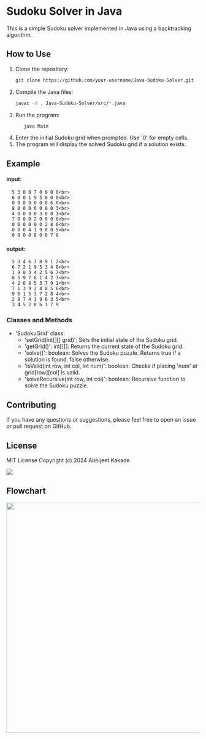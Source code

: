 # Sudoku Solver in Java

This is a simple Sudoku solver implemented in Java using a backtracking algorithm.

## How to Use

1. Clone the repository:
   ```sh
   git clone https://github.com/your-username/Java-Sudoku-Solver.git
2. Compile the Java files:
   ```sh
   javac -d . Java-Sudoku-Solver/src/*.java
3. Run the program:
   ```sh
      java Main
   ```
4. Enter the initial Sudoku grid when prompted. Use '0' for empty cells.
5. The program will display the solved Sudoku grid if a solution exists.

## Example
#### input:
   
      5 3 0 0 7 0 0 0 0<br>
      6 0 0 1 9 5 0 0 0<br>
      0 9 8 0 0 0 0 6 0<br>
      8 0 0 0 6 0 0 0 3<br>
      4 0 0 8 0 3 0 0 1<br>
      7 0 0 0 2 0 0 0 6<br>
      0 6 0 0 0 0 2 8 0<br>
      0 0 0 4 1 9 0 0 5<br>
      0 0 0 0 8 0 0 7 9
   

#### output:
   
      5 3 4 6 7 8 9 1 2<br>
      6 7 2 1 9 5 3 4 8<br>
      1 9 8 3 4 2 5 6 7<br>
      8 5 9 7 6 1 4 2 3<br>
      4 2 6 8 5 3 7 9 1<br>
      7 1 3 9 2 4 8 5 6<br>
      9 6 1 5 3 7 2 8 4<br>
      2 8 7 4 1 9 6 3 5<br>
      3 4 5 2 8 6 1 7 9
   
### Classes and Methods
- 'SudokuGrid' class:
   - 'setGrid(int[][] grid)': Sets the initial state of the Sudoku grid.
   - 'getGrid()': int[][]: Returns the current state of the Sudoku grid.
   - 'solve()': boolean: Solves the Sudoku puzzle. Returns true if a solution is found, false otherwise.
   - 'isValid(int row, int col, int num)': boolean: Checks if placing 'num' at grid[row][col] is valid.
   - 'solveRecursive(int row, int col)': boolean: Recursive function to solve the Sudoku puzzle.

## Contributing
If you have any questions or suggestions, please feel free to open an issue or pull request on GitHub.

## License
MIT License Copyright (c) 2024 Abhijeet  Kakade

<img src="https://img.shields.io/badge/License-MIT-green">
   
## Flowchart
<img src="" name="flowchart" height="600">
